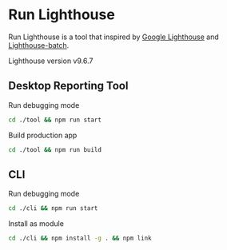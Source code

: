 # Run Lighthouse

Run Lighthouse is a tool that inspired by [Google Lighthouse](https://github.com/GoogleChrome/lighthouse) and [Lighthouse-batch](https://www.npmjs.com/package/lighthouse-batch).

Lighthouse version v9.6.7

## Desktop Reporting Tool

Run debugging mode
```bash
cd ./tool && npm run start
```

Build production app
```bash
cd ./tool && npm run build
```

## CLI

Run debugging mode
```bash
cd ./cli && npm run start
```

Install as module
```bash
cd ./cli && npm install -g . && npm link
```